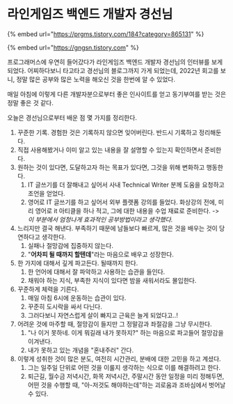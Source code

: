 # 라인게임즈 백엔드 개발자 경선님

{% embed url="https://prgms.tistory.com/184?category=865131" %}

{% embed url="https://gngsn.tistory.com" %}

프로그래머스에 우연히 들어갔다가 라인게임즈 백엔드 개발자 경선님의 인터뷰를 보게 되었다. 어찌하다보니 타고타고 경선님의 블로그까지 가게 되었는데, 2022년 회고를 보니, 정말 많은 공부와 많은 노력을 해오신 것을 한번에 알 수 있었다.&#x20;

매일 아침에 이렇게 다른 개발자분으로부터 좋은 인사이트를 얻고 동기부여를 받는 것은 정말 좋은 것 같다.&#x20;

오늘은 경선님으로부터 배운 점 몇 가지를 정리한다.&#x20;

1. 꾸준한 기록. 경험한 것은 기록하지 않으면 잊어버린다. 반드시 기록하고 정리해둔다.&#x20;
2. 직접 사용해봤거나 이미 알고 있는 내용을 잘 설명할 수 있는지 확인하면서 준비한다.&#x20;
3. 원하는 것이 있다면, 도달하고자 하는 목표가 있다면, 그것을 위해 변화하고 행동한다.&#x20;
   1. IT 글쓰기를 더 잘해내고 싶어서 사내 Technical Writer 분께 도움을 요청하고 조언을 얻었다.&#x20;
   2. 영어로 IT 글쓰기를 하고 싶어서 외부 플랫폼 강의를 들었다. 화상강의 전에, 미리 영어로 it 아티클을 하나 적고, 그에 대한 내용을 수업 재료로 준비한다. -> _이 부분에서 엄청나게 효과적인 공부방법이라고 생각했다._
4. 느리지만 결국 해낸다. 부족하기 때문에 남들보다 빠르게, 많은 것을 배우는 것이 당연하다고 생각한다.&#x20;
   1. 실패나 절망감에 집중하지 않는다.&#x20;
   2. "**어차피 될 때까지 할텐데**"라는 마음으로 배우고 성장한다.&#x20;
5. 한 가지에 대해서 깊게 파고든다. 될때까지 한다.&#x20;
   1. 한 언어에 대해서 잘 파악하고 사용하는 습관을 들인다.&#x20;
   2. 채워야 하는 지식, 부족한 지식이 있다면 밤을 새워서라도 몰입한다.&#x20;
6. 꾸준하게 체력을 기른다.&#x20;
   1. 매일 아침 6시에 운동하는 습관이 있다.&#x20;
   2. 꾸준히 도시락을 싸서 다닌다.&#x20;
   3. 그러다보니 자연스럽게 살이 빠지고 근육은 늘게 되었다고..!&#x20;
7. 어려운 것에 마주할 때, 절망감이 들지만 그 정말감과 좌절감을 그냥 무시한다.&#x20;
   1. "나 이거 못하네. 이게 뭐길래 내가 못하지?" 하는 마음으로 파고들어 절망감을 이겨낸다.&#x20;
   2. 내가 못하고 있는 개념을 "혼내주러" 간다.&#x20;
8. 이렇게 성취한 것이 많은 분도, 여전히 시간관리, 분배에 대한 고민을 하고 계셨다.&#x20;
   1. 그는 일주일 단위로 어떤 것을 이룰지 생각하는 식으로 이를 해결하려고 한다.&#x20;
   2. 퇴근길, 월수금 저녁시간, 화목 저녁시간, 주말시간 동안 일정을 미리 정해두면, 어떤 것을 수행할 때, "아-저것도 해야하는데"하는 괴로움과 조바심에서 벗어날 수 있다.&#x20;


